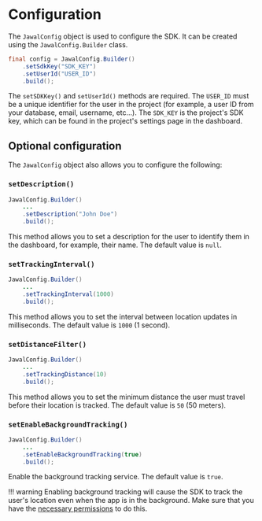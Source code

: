 # Configuration

The `JawalConfig` object is used to configure the SDK. It can be created using the `JawalConfig.Builder` class.

```java
final config = JawalConfig.Builder()
    .setSdkKey("SDK_KEY")
    .setUserId("USER_ID")
    .build();
```

The `setSDKKey()` and `setUserId()` methods are required. The `USER_ID` must be a unique identifier for the user in the project (for example, a user ID from your database, email, username, etc...). The `SDK_KEY` is the project's SDK key, which can be found in the project's settings page in the dashboard.

## Optional configuration

The `JawalConfig` object also allows you to configure the following:

### `setDescription()`

```java
JawalConfig.Builder()
    ...
    .setDescription("John Doe")
    .build();
```

This method allows you to set a description for the user to identify them in the dashboard, for example, their name. The default value is `null`.

### `setTrackingInterval()`

```java
JawalConfig.Builder()
    ...
    .setTrackingInterval(1000)
    .build();
```

This method allows you to set the interval between location updates in milliseconds. The default value is `1000` (1 second).


### `setDistanceFilter()`

```java
JawalConfig.Builder()
    ...
    .setTrackingDistance(10)
    .build();
```

This method allows you to set the minimum distance the user must travel before their location is tracked. The default value is `50` (50 meters).

### `setEnableBackgroundTracking()`

```java
JawalConfig.Builder()
    ...
    .setEnableBackgroundTracking(true)
    .build();
```

Enable the background tracking service. The default value is `true`.

!!! warning
    Enabling background tracking will cause the SDK to track the user's location even when the app is in the background. Make sure that you have the [necessary permissions](https://developer.android.com/training/location/background) to do this.
